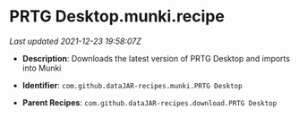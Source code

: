 # PRTG Desktop.munki.recipe

_Last updated 2021-12-23 19:58:07Z_

- **Description**: Downloads the latest version of PRTG Desktop and imports into Munki

- **Identifier**: `com.github.dataJAR-recipes.munki.PRTG Desktop`

- **Parent Recipes**: `com.github.dataJAR-recipes.download.PRTG Desktop`